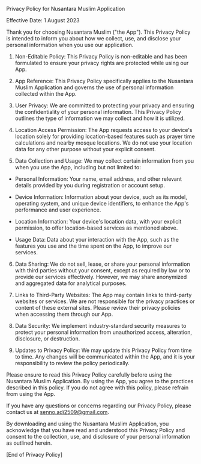 Privacy Policy for Nusantara Muslim Application

Effective Date: 1 August 2023

Thank you for choosing Nusantara Muslim ("the App"). This Privacy Policy is intended to inform you about how we collect, use, and disclose your personal information when you use our application.

1. Non-Editable Policy:
   This Privacy Policy is non-editable and has been formulated to ensure your privacy rights are protected while using our App.

2. App Reference:
   This Privacy Policy specifically applies to the Nusantara Muslim Application and governs the use of personal information collected within the App.

3. User Privacy:
   We are committed to protecting your privacy and ensuring the confidentiality of your personal information. This Privacy Policy outlines the type of information we may collect and how it is utilized.

4. Location Access Permission:
   The App requests access to your device's location solely for providing location-based features such as prayer time calculations and nearby mosque locations. We do not use your location data for any other purpose without your explicit consent.

5. Data Collection and Usage:
   We may collect certain information from you when you use the App, including but not limited to:

- Personal Information: Your name, email address, and other relevant details provided by you during registration or account setup.

- Device Information: Information about your device, such as its model, operating system, and unique device identifiers, to enhance the App's performance and user experience.

- Location Information: Your device's location data, with your explicit permission, to offer location-based services as mentioned above.

- Usage Data: Data about your interaction with the App, such as the features you use and the time spent on the App, to improve our services.

6. Data Sharing:
   We do not sell, lease, or share your personal information with third parties without your consent, except as required by law or to provide our services effectively. However, we may share anonymized and aggregated data for analytical purposes.

7. Links to Third-Party Websites:
   The App may contain links to third-party websites or services. We are not responsible for the privacy practices or content of these external sites. Please review their privacy policies when accessing them through our App.

8. Data Security:
   We implement industry-standard security measures to protect your personal information from unauthorized access, alteration, disclosure, or destruction.

9. Updates to Privacy Policy:
   We may update this Privacy Policy from time to time. Any changes will be communicated within the App, and it is your responsibility to review the policy periodically.

Please ensure to read this Privacy Policy carefully before using the Nusantara Muslim Application. By using the App, you agree to the practices described in this policy. If you do not agree with this policy, please refrain from using the App.

If you have any questions or concerns regarding our Privacy Policy, please contact us at senno.adi2509@gmail.com.

By downloading and using the Nusantara Muslim Application, you acknowledge that you have read and understood this Privacy Policy and consent to the collection, use, and disclosure of your personal information as outlined herein.

[End of Privacy Policy]
